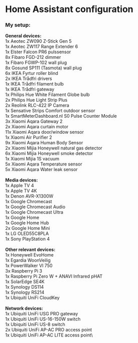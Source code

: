 # Home Assistant configuration

### My setup:
**General devices:**\
1x Aeotec ZW090 Z-Stick Gen 5\
1x Aeotec ZW117 Range Extender 6\
1x Elster Falcon PR6 pulssensor\
8x Fibaro FGD-212 dimmer\
1x Fibaro FGWP-102 wall plug\
8x Gosund SP111 (Tasmota) wall plug\
6x IKEA Fyrtur roller blind\
2x IKEA Trådfri drivers\
1x IKEA Trådfri filament bulb\
1x IKEA Trådfri gateway\
1x Philips Hue White Filament Globe bulb\
2x Philips Hue Light Strip Plus\
2x Reolink RLC-422 IP Camera\
1x Sensative Strips Comfort outdoor sensor\
1x SmartMeterDashboard.nl S0 Pulse Counter Module\
3x Xiaomi Aqara Gateway 2\
2x Xiaomi Aqara curtain motor\
11x Xiaomi Aqara door/window sensor\
1x Xiaomi Air Purifier 2\
9x Xiaomi Aqara Human Body Sensor\
2x Xiaomi Mijia Honeywell natural gas detector\
6x Xiaomi Mijia Honeywell smoke detector\
1x Xiaomi Mijia 1S vacuum\
5x Xiaomi Aqara Temperature sensor\
5x Xiaomi Aqara Water leak sensor\
\
**Media devices:**\
1x Apple TV 4\
1x Apple TV 4K\
1x Denon AVR-X1300W\
1x Google Chromecast\
1x Google Chromecast Audio\
1x Google Chromecast Ultra\
1x Google Home\
1x Google Home Hub\
2x Google Home Mini\
1x LG OLED55C8PLA\
1x Sony PlayStation 4\
\
**Other relevant devices:**\
1x Honeywell EvoHome\
1x Egardia WoonVeilig\
1x PowerWalker VI 750\
3x Raspberry Pi 3\
1x Raspberry Pi Zero W + ANAVI Infrared pHAT\
1x SolarEdge SE4K\
1x Synology DS114\
1x Synology RS214\
1x Ubiquiti UniFi CloudKey\
\
**Network devices:**\
1x Ubiquiti UniFi USG PRO gateway\
1x Ubiquiti UniFi US-16-150W switch\
1x Ubiquiti UniFi US-8 switch\
2x Ubiquiti UniFi AP-AC PRO access point\
1x Ubiquiti UniFi AP-AC LITE access point\
